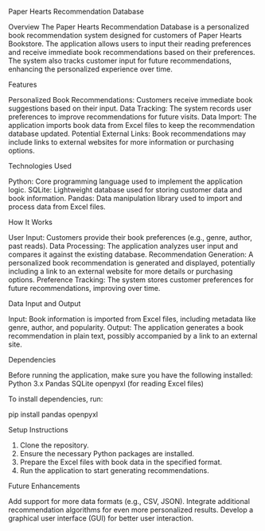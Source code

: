 Paper Hearts Recommendation Database

Overview
The Paper Hearts Recommendation Database is a personalized book recommendation system designed for customers of Paper Hearts Bookstore. The application allows users to input their reading preferences and receive immediate book recommendations based on their preferences. The system also tracks customer input for future recommendations, enhancing the personalized experience over time.

Features

Personalized Book Recommendations: Customers receive immediate book suggestions based on their input.
Data Tracking: The system records user preferences to improve recommendations for future visits.
Data Import: The application imports book data from Excel files to keep the recommendation database updated.
Potential External Links: Book recommendations may include links to external websites for more information or purchasing options.

Technologies Used

Python: Core programming language used to implement the application logic.
SQLite: Lightweight database used for storing customer data and book information.
Pandas: Data manipulation library used to import and process data from Excel files.

How It Works

User Input: Customers provide their book preferences (e.g., genre, author, past reads).
Data Processing: The application analyzes user input and compares it against the existing database.
Recommendation Generation: A personalized book recommendation is generated and displayed, potentially including a link to an external website for more details or purchasing options.
Preference Tracking: The system stores customer preferences for future recommendations, improving over time.

Data Input and Output

Input: Book information is imported from Excel files, including metadata like genre, author, and popularity.
Output: The application generates a book recommendation in plain text, possibly accompanied by a link to an external site.

Dependencies

Before running the application, make sure you have the following installed:
Python 3.x
Pandas
SQLite
openpyxl (for reading Excel files)

To install dependencies, run:

pip install pandas openpyxl

Setup Instructions
1. Clone the repository.
2. Ensure the necessary Python packages are installed.
3. Prepare the Excel files with book data in the specified format.
4. Run the application to start generating recommendations.

Future Enhancements

Add support for more data formats (e.g., CSV, JSON).
Integrate additional recommendation algorithms for even more personalized results.
Develop a graphical user interface (GUI) for better user interaction.